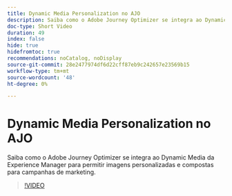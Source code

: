 ```yaml
---
title: Dynamic Media Personalization no AJO
description: Saiba como o Adobe Journey Optimizer se integra ao Dynamic Media da Experience Manager para permitir imagens personalizadas e compostas para campanhas de marketing.
doc-type: Short Video
duration: 49
index: false
hide: true
hidefromtoc: true
recommendations: noCatalog, noDisplay
source-git-commit: 28e2477974df6d22cff87eb9c242657e23569b15
workflow-type: tm+mt
source-wordcount: '48'
ht-degree: 0%

---
```



# Dynamic Media Personalization no AJO

Saiba como o Adobe Journey Optimizer se integra ao Dynamic Media da Experience Manager para permitir imagens personalizadas e compostas para campanhas de marketing.

<!-- 62_S520_3442520_48_dynamic-media-personalization-in-ajo -->
>[!VIDEO](https://video.tv.adobe.com/v/3458201/?learn=on&enablevpops=true)
